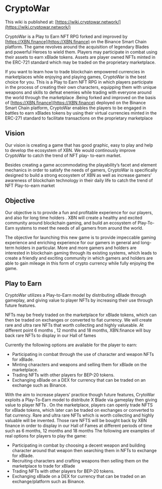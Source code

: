 # CryptoWar

This wiki is published at: [https://wiki.cryptowar.network/](https://wiki.cryptowar.network/)

CryptoWar is a Play to Earn NFT RPG forked and improved by [https://XBN.finance](https://XBN.finance) on the Binance Smart Chain platform. The game revolves around the acquisition of legendary Blades and powerful Heroes to wield them. Players may participate in combat using their assets to earn xBlade tokens. Assets are player owned NFTs minted in the ERC-721 standard which may be traded on the proprietary marketplace.

If you want to learn how to trade blockchain empowered currencies in marketplaces while enjoying and playing games, CryptoWar is the best choice for you. This is a Play to Earn NFT RPG in which players participate in the process of creating their own characters, equipping them with unique weapons and skills to defeat enemies while trading with everyone around the world through the marketplace .Being forked and improved on the basis of [https://XBN.finance](https://XBN.finance) deployed on the Binance Smart Chain platform, CryptoWar enables the players to be engaged in battles to earn xBlades tokens by using their virtual currencies minted in the ERC-271 standard to facilitate transactions on the proprietary marketplace

## Vision

Our vision is creating a game that has good graphic, easy to play and help to develop the ecosystem of XBN. We would continously improve CryptoWar to catch the trend of NFT play- to-earn market.

Besides creating a game accommodating the playability’s facet and element mechanics in order to satisfy the needs of gamers, CryptoWar is specifically designed to build a strong ecosystem of XBN as well as increase gamers’ awareness of blockchain technology in their daily life to catch the trend of NFT Play-to-earn market

## Objective

Our objective is to provide a fun and profitable experience for our players, and also for long time holders . XBN will create a healthy and excited community around blockchain gaming, and build an ecosystem of Play-To-Earn systems to meet the needs of all gamers from around the world.

The objective for launching this new game is to provide impeccable gaming experience and enriching experience for our gamers in general and long-term holders in particular. More and more gamers and holders are interested in blockchain gaming through its existing systems, which leads to create a friendly and exciting community in which gamers and holders are able to gain mileage in this form of crypto currency while fully enjoying the game.

## Play to Earn

CryptoWar utilizes a Play-to-Earn model by distributing xBlade through gameplay, and giving value to player NFTs by increasing their use through future features.

NFTs may be freely traded on the marketplace for xBlade tokens, which can then be traded on exchanges or converted to fiat currency. We will create rare and ultra rare NFTs that worth collecting and highly valueable. At different point 6 months , 12 months and 18 months, XBN.finance will buy back rare NFTs to display in our Hall of fames

Currently the following options are available for the player to earn:

* Participating in combat through the use of character and weapon NFTs for xBlade.
* Minting characters and weapons and selling them for xBlade on the marketplace.
* Trading NFTs with other players for BEP-20 tokens.
* Exchanging xBlade on a DEX for currency that can be traded on an exchange such as Binance.

With the aim to increase players’ practice though future features, CrytoWar exploits a Play-To-Earn model to distribute X Blade via gameplay then giving value to player NFTs . On the marketplace, players can openly trade NFTS for xBlade tokens, which later can be traded on exchanges or converted to fiat currency. Rare and ultra rare NFTs which is worth collecting and highly valuable will be invented. Those rare NFTS will be bought back by XBN finance in order to display in our Hall of Fames at different periods of time such as 6 months, 12 months and 18 months
The following are examples of real options for players to play the game: 
- Participating in combat by choosing a decent weapon and building character around that weapon then searching them in NFTs to exchange for xBlade.
- Recruiting characters and crafting weapons then selling them on the marketplace to trade for xBlade 
- Trading NFTs with other players for BEP-20 tokens. 
- Exchanging xBlade on a DEX for currency that can be traded on an exchange/platform such as Binance.



